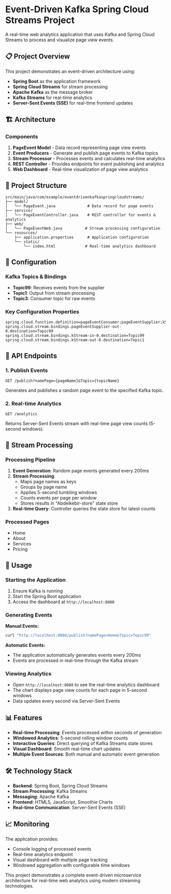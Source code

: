 # Event-Driven Kafka Spring Cloud Streams Project

A real-time web analytics application that uses Kafka and Spring Cloud Streams to process and visualize page view events.

## 📋 Project Overview

This project demonstrates an event-driven architecture using:
- **Spring Boot** as the application framework
- **Spring Cloud Streams** for stream processing
- **Apache Kafka** as the message broker
- **Kafka Streams** for real-time analytics
- **Server-Sent Events (SSE)** for real-time frontend updates

## 🏗️ Architecture

### Components

1. **PageEvent Model** - Data record representing page view events
2. **Event Producers** - Generate and publish page events to Kafka topics
3. **Stream Processor** - Processes events and calculates real-time analytics
4. **REST Controller** - Provides endpoints for event publishing and analytics
5. **Web Dashboard** - Real-time visualization of page view analytics

## 📁 Project Structure

```
src/main/java/com/example/eventdrivenkafkaspringcloudstreams/
├── model/
│   └── PageEvent.java              # Data record for page events
├── service/
│   └── PageEventController.java    # REST controller for events & analytics
├── web/
│   └── PageEventWeb.java          # Stream processing configuration
└── resources/
    ├── application.properties      # Application configuration
    └── static/
        └── index.html             # Real-time analytics dashboard
```

## 🔧 Configuration

### Kafka Topics & Bindings

- **Topic99**: Receives events from the supplier
- **Topic1**: Output from stream processing
- **Topic3**: Consumer topic for raw events

### Key Configuration Properties

```properties
spring.cloud.function.definition=pageEventConsumer;pageEventSupplier;kStream
spring.cloud.stream.bindings.pageEventSupplier-out-0.destination=Topic99
spring.cloud.stream.bindings.kStream-in-0.destination=Topic99
spring.cloud.stream.bindings.kStream-out-0.destination=Topic1
```

## 🚀 API Endpoints

### 1. Publish Events
```http
GET /publish?namePage={pageName}&Topic={topicName}
```
Generates and publishes a random page event to the specified Kafka topic.

### 2. Real-time Analytics
```http
GET /analytics
```
Returns Server-Sent Events stream with real-time page view counts (5-second windows).

## 🔄 Stream Processing

### Processing Pipeline

1. **Event Generation**: Random page events generated every 200ms
2. **Stream Processing**: 
   - Maps page names as keys
   - Groups by page name
   - Applies 5-second tumbling windows
   - Counts events per page per window
   - Stores results in "Abdelkebir-store" state store
3. **Real-time Query**: Controller queries the state store for latest counts

### Processed Pages
- Home
- About
- Services
- Pricing

## 🎯 Usage

### Starting the Application

1. Ensure Kafka is running
2. Start the Spring Boot application
3. Access the dashboard at `http://localhost:8080`

### Generating Events

**Manual Events:**
```bash
curl "http://localhost:8080/publish?namePage=Home&Topic=Topic99"
```

**Automatic Events:**
- The application automatically generates events every 200ms
- Events are processed in real-time through the Kafka stream

### Viewing Analytics

- Open `http://localhost:8080` to see the real-time analytics dashboard
- The chart displays page view counts for each page in 5-second windows
- Data updates every second via Server-Sent Events

## 📊 Features

- **Real-time Processing**: Events processed within seconds of generation
- **Windowed Analytics**: 5-second rolling window counts
- **Interactive Queries**: Direct querying of Kafka Streams state stores
- **Visual Dashboard**: Smooth real-time chart updates
- **Multiple Event Sources**: Both manual and automatic event generation

## 🛠️ Technology Stack

- **Backend**: Spring Boot, Spring Cloud Streams
- **Stream Processing**: Kafka Streams
- **Messaging**: Apache Kafka
- **Frontend**: HTML5, JavaScript, Smoothie Charts
- **Real-time Communication**: Server-Sent Events (SSE)

## 📈 Monitoring

The application provides:
- Console logging of processed events
- Real-time analytics endpoint
- Visual dashboard with multiple page tracking
- Windowed aggregation with configurable time windows

This project demonstrates a complete event-driven microservice architecture for real-time web analytics using modern streaming technologies.
